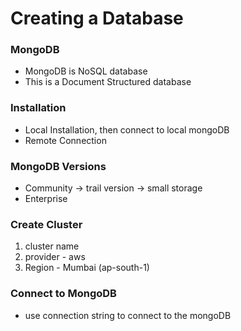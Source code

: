 # Creating  a Database

### MongoDB
- MongoDB is NoSQL database
- This is a Document Structured database

### Installation
- Local Installation, then connect to local mongoDB
- Remote Connection


### MongoDB Versions
- Community -> trail version -> small storage
- Enterprise

### Create Cluster
1. cluster name
2. provider - aws
3. Region - Mumbai (ap-south-1)


### Connect to MongoDB
- use connection string to connect to the mongoDB